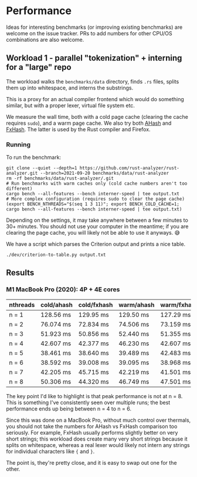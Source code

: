 # Performance

Ideas for interesting benchmarks
(or improving existing benchmarks)
are welcome on the issue tracker.
PRs to add numbers for other CPU/OS combinations
are also welcome.

## Workload 1 - parallel "tokenization" + interning for a "large" repo

The workload walks the `benchmarks/data` directory,
finds `.rs` files, splits them up into whitespace,
and interns the substrings.

This is a proxy for an actual compiler frontend
which would do something similar,
but with a proper lexer,
virtual file system etc.

We measure the wall time, both with a cold page cache
(clearing the cache requires `sudo`),
and a warm page cache. We also try both
[AHash](https://crates.io/crates/ahash) and
[FxHash](https://crates.io/crates/rustc-hash).
The latter is used by the Rust compiler and Firefox.

### Running

To run the benchmark:

```
git clone --quiet --depth=1 https://github.com/rust-analyzer/rust-analyzer.git --branch=2021-09-20 benchmarks/data/rust-analyzer
rm -rf benchmarks/data/rust-analyzer/.git
# Run benchmarks with warm caches only (cold cache numbers aren't too different)
cargo bench --all-features --bench interner-speed | tee output.txt
# More complex configuration (requires sudo to clear the page cache)
(export BENCH_NTHREADS="$(seq 1 3 11)"; export BENCH_COLD_CACHE=1; cargo bench --all-features --bench interner-speed | tee output.txt)
```

Depending on the settings,
it may take anywhere between a few minutes to 30+ minutes.
You should not use your computer in the meantime;
if you are clearing the page cache,
you will likely not be able to use it anyways. :sweat_smile:

We have a script which parses the Criterion output and prints a nice table.

```
./dev/criterion-to-table.py output.txt
```

## Results

### M1 MacBook Pro (2020): 4P + 4E cores

|nthreads|cold/ahash|cold/fxhash|warm/ahash|warm/fxhash|
|--------|----------|-----------|----------|-----------|
| n = 1  | 128.56 ms|  129.95 ms| 129.50 ms|  127.29 ms|
| n = 2  | 76.074 ms|  72.834 ms| 74.506 ms|  73.159 ms|
| n = 3  | 51.923 ms|  50.856 ms| 52.440 ms|  51.355 ms|
| n = 4  | 42.607 ms|  42.377 ms| 46.230 ms|  42.607 ms|
| n = 5  | 38.461 ms|  38.640 ms| 39.489 ms|  42.483 ms|
| n = 6  | 38.592 ms|  39.008 ms| 39.095 ms|  38.968 ms|
| n = 7  | 42.205 ms|  45.715 ms| 42.219 ms|  41.501 ms|
| n = 8  | 50.306 ms|  44.320 ms| 46.749 ms|  47.501 ms|

The key point I'd like to highlight is that peak performance is not at n = 8.
This is something I've consistently seen over multiple runs;
the best performance ends up being between n = 4 to n = 6.

Since this was done on a MacBook Pro, without much control over thermals,
you should not take the numbers for AHash vs FxHash comparison too seriously.
For example, FxHash usually performs slightly better on very short strings;
this workload does create many very short strings because it splits on whitespace,
whereas a real lexer would likely not intern any strings for individual
characters like `{` and `}`.

The point is, they're pretty close, and it is easy to swap out one for the other.
